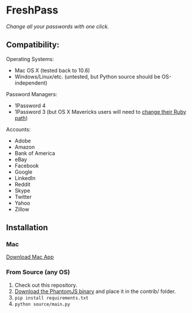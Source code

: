 FreshPass
=======================

_Change all your passwords with one click._

## Compatibility:

Operating Systems:

* Mac OS X (tested back to 10.6)
* Windows/Linux/etc. (untested, but Python source should be OS-independent)

Password Managers:

* 1Password 4
* 1Password 3 (but OS X Mavericks users will need to [change their Ruby path](https://discussions.agilebits.com/discussion/16149/1password-failed-to-run-import-script))

Accounts:

* Adobe
* Amazon
* Bank of America
* eBay
* Facebook
* Google
* LinkedIn
* Reddit
* Skype
* Twitter
* Yahoo
* Zillow

## Installation

### Mac

[Download Mac App](https://www.dropbox.com/s/ivcgrr3833ptvkz/FreshPass.app.zip)

### From Source (any OS)

1. Check out this repository.
2. [Download the PhantomJS binary](http://phantomjs.org/download.html) and place it in the contrib/ folder.
3. `pip install requirements.txt`
4. `python source/main.py`

